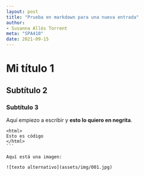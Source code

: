 ```yaml
---
layout: post
title: "Prueba en markdown para una nueva entrada"
author:
- Susanna Allés Torrent
meta: "SPA410"
date: 2021-09-15
---
```


# Mi título 1
## Subtítulo 2
### Subtítulo 3

Aquí empiezo a escribir y **esto lo quiero en negrita**. 

````
<html>
Esto es código 
</html>
```

Aquí está una imagen: 

![texto alternativo](assets/img/001.jpg)
